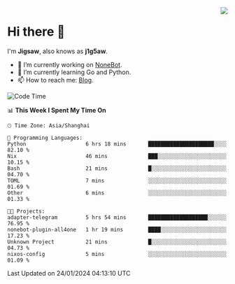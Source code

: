 <a href="#">
  <img align="right" src="https://github-readme-stats.vercel.app/api?username=j1g5awi&count_private=true&show_icons=true&title_color=80070B&text_color=B3B3B3&bg_color=212121&icon_color=80070B" />
</a>

# Hi there 👋

I'm **Jigsaw**, also knows as **j1g5aw**.

- 🔭 I’m currently working on [NoneBot](https://github.com/nonebot).
- 🌱 I’m currently learning Go and Python.
- 📫 How to reach me: [Blog](https://blog.maddestroyer.xyz/).

<!--START_SECTION:waka-->
![Code Time](http://img.shields.io/badge/Code%20Time-1%2C351%20hrs%2010%20mins-blue)

📊 **This Week I Spent My Time On** 

```text
🕑︎ Time Zone: Asia/Shanghai

💬 Programming Languages: 
Python                   6 hrs 18 mins       █████████████████████░░░░   82.10 % 
Nix                      46 mins             ███░░░░░░░░░░░░░░░░░░░░░░   10.15 % 
Bash                     21 mins             █░░░░░░░░░░░░░░░░░░░░░░░░   04.70 % 
TOML                     7 mins              ░░░░░░░░░░░░░░░░░░░░░░░░░   01.69 % 
Other                    6 mins              ░░░░░░░░░░░░░░░░░░░░░░░░░   01.33 % 

🐱‍💻 Projects: 
adapter-telegram         5 hrs 54 mins       ███████████████████░░░░░░   76.95 % 
nonebot-plugin-all4one   1 hr 19 mins        ████░░░░░░░░░░░░░░░░░░░░░   17.23 % 
Unknown Project          21 mins             █░░░░░░░░░░░░░░░░░░░░░░░░   04.73 % 
nixos-config             5 mins              ░░░░░░░░░░░░░░░░░░░░░░░░░   01.09 % 
```


 Last Updated on 24/01/2024 04:13:10 UTC
<!--END_SECTION:waka-->
